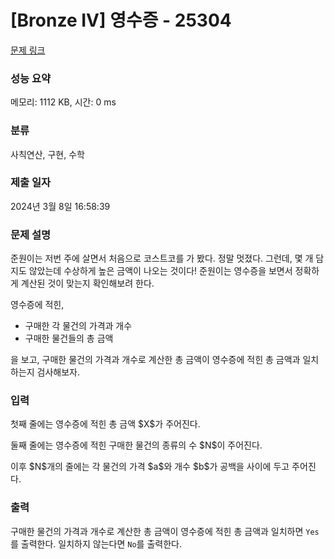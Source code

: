 # [Bronze IV] 영수증 - 25304 

[문제 링크](https://www.acmicpc.net/problem/25304) 

### 성능 요약

메모리: 1112 KB, 시간: 0 ms

### 분류

사칙연산, 구현, 수학

### 제출 일자

2024년 3월 8일 16:58:39

### 문제 설명

<p>준원이는 저번 주에 살면서 처음으로 코스트코를 가 봤다. 정말 멋졌다. 그런데, 몇 개 담지도 않았는데 수상하게 높은 금액이 나오는 것이다! 준원이는 영수증을 보면서 정확하게 계산된 것이 맞는지 확인해보려 한다.</p>

<p>영수증에 적힌,</p>

<ul>
	<li>구매한 각 물건의 가격과 개수</li>
	<li>구매한 물건들의 총 금액</li>
</ul>

<p>을 보고, 구매한 물건의 가격과 개수로 계산한 총 금액이 영수증에 적힌 총 금액과 일치하는지 검사해보자.</p>

### 입력 

 <p>첫째 줄에는 영수증에 적힌 총 금액 $X$가 주어진다.</p>

<p>둘째 줄에는 영수증에 적힌 구매한 물건의 종류의 수 $N$이 주어진다.</p>

<p>이후 $N$개의 줄에는 각 물건의 가격 $a$와 개수 $b$가 공백을 사이에 두고 주어진다.</p>

### 출력 

 <p>구매한 물건의 가격과 개수로 계산한 총 금액이 영수증에 적힌 총 금액과 일치하면 <code>Yes</code>를 출력한다. 일치하지 않는다면 <code>No</code>를 출력한다.</p>

